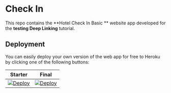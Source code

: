 # Check In

This repo contains the **Hotel Check In Basic ** website app developed for the **testing Deep Linking** tutorial.

## Deployment

You can easily deploy your own version of the web app for free to Heroku by clicking one of the following buttons:

| Starter | Final |
|---------|-------|
| [![Deploy](https://www.herokucdn.com/deploy/button.svg)](https://heroku.com/deploy?template=https://github.com/PSingh9/checkin) | [![Deploy](https://www.herokucdn.com/deploy/button.svg)](https://heroku.com/deploy?template=https://github.com/PSingh9/checkin) |
